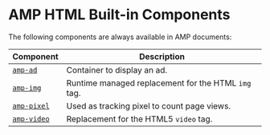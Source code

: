 # AMP HTML Built-in Components

The following components are always available in AMP documents:

| Component                   | Description                                         |
| ------------------------    | --------------------------------------------------- |
| [`amp-ad`](amp-ad.md)       | Container to display an ad.                         |
| [`amp-img`](amp-img.md)     | Runtime managed replacement for the HTML `img` tag. |
| [`amp-pixel`](amp-pixel.md) | Used as tracking pixel to count page views.         |
| [`amp-video`](amp-video.md) | Replacement for the HTML5 `video` tag.              |

